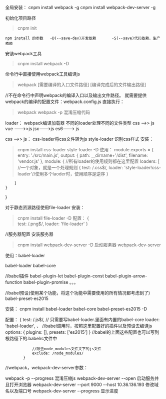全局安装：
cnpm install webpack -g
cnpm install webpack-dev-server -g



初始化项目路径
>cnpm init

	npm install 的参数   -D(--save-dev)开发依赖       -S(--save)代码依赖，生产依赖

安装webpack工具
>cnpm install webpack -D

命令行中直接使用webpack工具编译js
>webpack [需要编译的入口文件路径] [编译完成后的文件输出路径]

//不在命令行中声明webpack的编译入口以及输出文件路径。
就需要提供webpack的编译的配置文件：webpack.config.js
直接执行：
>webpack
>webpack -p  混淆压缩代码



loader： webpack编译加载器
不同的loader处理不同的文件类型
css -->>  js
vue --->>js
jsx--->js
es6---> js

css -->>  js： 
css-loader将css文件转为js
style-loader 识别css样式
安装：
>cnpm install css-loader style-loader -D
使用：
module.exports = {
	entry: './src/main.js',
	output: {
		path: __dirname+'/dist',
		filename: 'vendor.js'
	},
	module: {
		//所有loader的使用规则都在这里配置
		loaders: [
			//一个对象，就是一个处理规则 
			{
				test: /\.css$/,
				loader: 'style-loader!css-loader'//使用多个laoder时，使用顺序是逆序
			}
			
		]
	}
}


对于静态资源路径使用file-loader
安装：
>cnpm install file-loader -D
配置：
	{	
		test: /\.png$/,
		loader: 'file-loader'
	}
	

//服务器配置
安装服务器
>cnpm install webpack-dev-server -D
启动服务器
>webpack-dev-server



使用：babel-loader

babel-loader babel-core

//babel插件
babel-plugin-let
babel-plugin-const
babel-plugin-arrow-function
babel-plugin-promise
。。。

//babel预设(使用某个功能，将这个功能中需要使用的所有情况都考虑到了)
babel-preset-es2015

安装：
cnpm install babel-loader babel-core babel-preset-es2015 -D

配置：
	{
				test: /\.js$/,
//				只需要写babel-loader.里面有内置的babel-core
				loader: 'babel-loader', 、
				//babel调用时，按照这里配置好的插件以及预设去编译js
					options: {
						plugins: [],
						presets: ['es2015']
					}
				//babel的上面这些配置也可以写到根路径下的.babelrc文件中
				
				//除去node_modules文件夹下的js文件
				exclude: /node_modules/
			}

//webpack，webpack-dev-server参数：

webpack -p --progress 混淆压缩js
webpack-dev-server --open 启动服务并且打开浏览器
webpack-dev-server --port 9000 --host 10.36.136.193  修改域名以及端口号
webpack-dev-server --progress 显示进度





